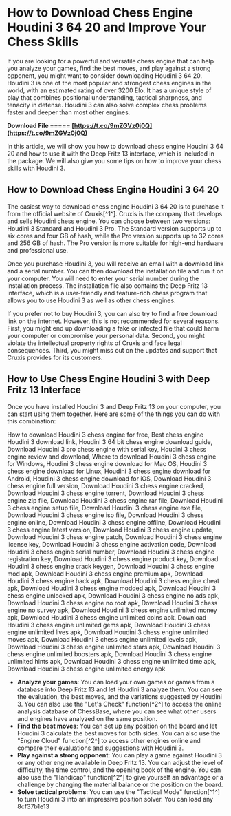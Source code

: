 # How to Download Chess Engine Houdini 3 64 20 and Improve Your Chess Skills
  
If you are looking for a powerful and versatile chess engine that can help you analyze your games, find the best moves, and play against a strong opponent, you might want to consider downloading Houdini 3 64 20. Houdini 3 is one of the most popular and strongest chess engines in the world, with an estimated rating of over 3200 Elo. It has a unique style of play that combines positional understanding, tactical sharpness, and tenacity in defense. Houdini 3 can also solve complex chess problems faster and deeper than most other engines.
 
**Download File ===== [https://t.co/9mZGVz0j0Q](https://t.co/9mZGVz0j0Q)**


  
In this article, we will show you how to download chess engine Houdini 3 64 20 and how to use it with the Deep Fritz 13 interface, which is included in the package. We will also give you some tips on how to improve your chess skills with Houdini 3.
  
## How to Download Chess Engine Houdini 3 64 20
  
The easiest way to download chess engine Houdini 3 64 20 is to purchase it from the official website of Cruxis[^1^]. Cruxis is the company that develops and sells Houdini chess engine. You can choose between two versions: Houdini 3 Standard and Houdini 3 Pro. The Standard version supports up to six cores and four GB of hash, while the Pro version supports up to 32 cores and 256 GB of hash. The Pro version is more suitable for high-end hardware and professional use.
  
Once you purchase Houdini 3, you will receive an email with a download link and a serial number. You can then download the installation file and run it on your computer. You will need to enter your serial number during the installation process. The installation file also contains the Deep Fritz 13 interface, which is a user-friendly and feature-rich chess program that allows you to use Houdini 3 as well as other chess engines.
  
If you prefer not to buy Houdini 3, you can also try to find a free download link on the internet. However, this is not recommended for several reasons. First, you might end up downloading a fake or infected file that could harm your computer or compromise your personal data. Second, you might violate the intellectual property rights of Cruxis and face legal consequences. Third, you might miss out on the updates and support that Cruxis provides for its customers.
  
## How to Use Chess Engine Houdini 3 with Deep Fritz 13 Interface
  
Once you have installed Houdini 3 and Deep Fritz 13 on your computer, you can start using them together. Here are some of the things you can do with this combination:
 
How to download Houdini 3 chess engine for free,  Best chess engine Houdini 3 download link,  Houdini 3 64 bit chess engine download guide,  Download Houdini 3 pro chess engine with serial key,  Houdini 3 chess engine review and download,  Where to download Houdini 3 chess engine for Windows,  Houdini 3 chess engine download for Mac OS,  Houdini 3 chess engine download for Linux,  Houdini 3 chess engine download for Android,  Houdini 3 chess engine download for iOS,  Download Houdini 3 chess engine full version,  Download Houdini 3 chess engine cracked,  Download Houdini 3 chess engine torrent,  Download Houdini 3 chess engine zip file,  Download Houdini 3 chess engine rar file,  Download Houdini 3 chess engine setup file,  Download Houdini 3 chess engine exe file,  Download Houdini 3 chess engine iso file,  Download Houdini 3 chess engine online,  Download Houdini 3 chess engine offline,  Download Houdini 3 chess engine latest version,  Download Houdini 3 chess engine update,  Download Houdini 3 chess engine patch,  Download Houdini 3 chess engine license key,  Download Houdini 3 chess engine activation code,  Download Houdini 3 chess engine serial number,  Download Houdini 3 chess engine registration key,  Download Houdini 3 chess engine product key,  Download Houdini 3 chess engine crack keygen,  Download Houdini 3 chess engine mod apk,  Download Houdini 3 chess engine premium apk,  Download Houdini 3 chess engine hack apk,  Download Houdini 3 chess engine cheat apk,  Download Houdini 3 chess engine modded apk,  Download Houdini 3 chess engine unlocked apk,  Download Houdini 3 chess engine no ads apk,  Download Houdini 3 chess engine no root apk,  Download Houdini 3 chess engine no survey apk,  Download Houdini 3 chess engine unlimited money apk,  Download Houdini 3 chess engine unlimited coins apk,  Download Houdini 3 chess engine unlimited gems apk,  Download Houdini 3 chess engine unlimited lives apk,  Download Houdini 3 chess engine unlimited moves apk,  Download Houdini 3 chess engine unlimited levels apk,  Download Houdini 3 chess engine unlimited stars apk,  Download Houdini 3 chess engine unlimited boosters apk,  Download Houdini 3 chess engine unlimited hints apk,  Download Houdini 3 chess engine unlimited time apk,  Download Houdini 3 chess engine unlimited energy apk
  
- **Analyze your games**: You can load your own games or games from a database into Deep Fritz 13 and let Houdini 3 analyze them. You can see the evaluation, the best moves, and the variations suggested by Houdini 3. You can also use the "Let's Check" function[^2^] to access the online analysis database of ChessBase, where you can see what other users and engines have analyzed on the same position.
- **Find the best moves**: You can set up any position on the board and let Houdini 3 calculate the best moves for both sides. You can also use the "Engine Cloud" function[^2^] to access other engines online and compare their evaluations and suggestions with Houdini 3.
- **Play against a strong opponent**: You can play a game against Houdini 3 or any other engine available in Deep Fritz 13. You can adjust the level of difficulty, the time control, and the opening book of the engine. You can also use the "Handicap" function[^2^] to give yourself an advantage or a challenge by changing the material balance or the position on the board.
- **Solve tactical problems**: You can use the "Tactical Mode" function[^1^] to turn Houdini 3 into an impressive position solver. You can load any 8cf37b1e13


